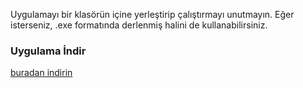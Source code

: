 Uygulamayı bir klasörün içine yerleştirip çalıştırmayı unutmayın. Eğer isterseniz, .exe formatında derlenmiş halini de kullanabilirsiniz.
### Uygulama İndir

[buradan indirin]([https://github.com/username/repository-name/raw/main/minecraft-backup-tool.exe](https://github.com/prayjofir/minecraft-server-yedekleme-araci/blob/main/minecraft-backup-tool.exe))


